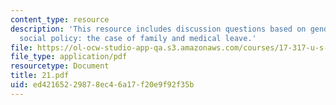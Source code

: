 ```yaml
---
content_type: resource
description: 'This resource includes discussion questions based on gender in U.S.
  social policy: the case of family and medical leave.'
file: https://ol-ocw-studio-app-qa.s3.amazonaws.com/courses/17-317-u-s-social-policy-spring-2006/ed42165229878ec46a17f20e9f92f35b_21.pdf
file_type: application/pdf
resourcetype: Document
title: 21.pdf
uid: ed421652-2987-8ec4-6a17-f20e9f92f35b
---
```

